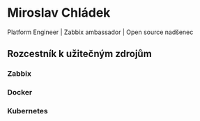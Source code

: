# Miroslav Chládek
Platform Engineer | Zabbix ambassador | Open source nadšenec

## Rozcestník k užitečným zdrojům 
### Zabbix
### Docker
### Kubernetes
<!--
**MiroslavChladek/MiroslavChladek** is a ✨ _special_ ✨ repository because its `README.md` (this file) appears on your GitHub profile.

Here are some ideas to get you started:

- 🔭 I’m currently working on ...
- 🌱 I’m currently learning ...
- 👯 I’m looking to collaborate on ...
- 🤔 I’m looking for help with ...
- 💬 Ask me about ...
- 📫 How to reach me: ...
- 😄 Pronouns: ...
- ⚡ Fun fact: ...
-->
